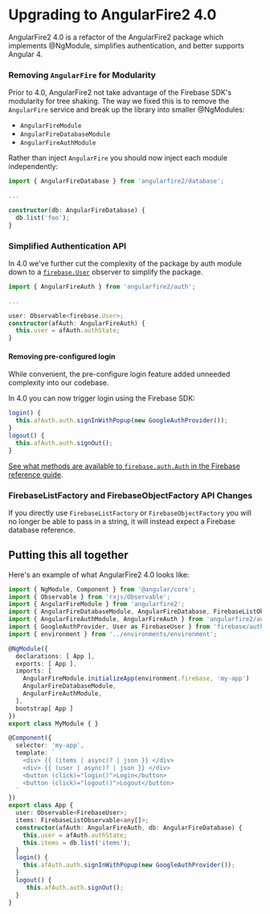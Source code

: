 # Upgrading to AngularFire2 4.0

AngularFire2 4.0 is a refactor of the AngularFire2 package which implements
@NgModule, simplifies authentication, and better supports Angular 4.

### Removing `AngularFire` for Modularity

Prior to 4.0, AngularFire2 not take advantage of the Firebase SDK's modularity for tree shaking. The way we fixed this is to remove the `AngularFire` service and break up the library into smaller @NgModules:

* `AngularFireModule`
* `AngularFireDatabaseModule`
* `AngularFireAuthModule`

Rather than inject `AngularFire` you should now inject each module independently:

```typescript
import { AngularFireDatabase } from 'angularfire2/database';

...

constructor(db: AngularFireDatabase) {
  db.list('foo');
}
```

### Simplified Authentication API

In 4.0 we've further cut the complexity of the package by auth module down to a [`firebase.User`](https://firebase.google.com/docs/reference/js/firebase.User) observer to simplify the package.

```typescript
import { AngularFireAuth } from 'angularfire2/auth';

...

user: Observable<firebase.User>;
constructor(afAuth: AngularFireAuth) {
  this.user = afAuth.authState;
}
```

#### Removing pre-configured login

While convenient, the pre-configure login feature added unneeded complexity into our codebase.

In 4.0 you can now trigger login using the Firebase SDK:

```typescript
login() {
  this.afAuth.auth.signInWithPopup(new GoogleAuthProvider());
}
logout() {
  this.afAuth.auth.signOut();
}
```

[See what methods are available to `firebase.auth.Auth` in the Firebase reference guide](https://firebase.google.com/docs/reference/js/firebase.auth.Auth).

### FirebaseListFactory and FirebaseObjectFactory API Changes

If you directly use `FirebaseListFactory` or `FirebaseObjectFactory` you will no longer be able to pass in a string, it will instead expect a Firebase database reference.

## Putting this all together

Here's an example of what AngularFire2 4.0 looks like:

```typescript
import { NgModule, Component } from '@angular/core';
import { Observable } from 'rxjs/Observable';
import { AngularFireModule } from 'angularfire2';
import { AngularFireDatabaseModule, AngularFireDatabase, FirebaseListObservable } from 'angularfire2/database';
import { AngularFireAuthModule, AngularFireAuth } from 'angularfire2/auth';
import { GoogleAuthProvider, User as FirebaseUser } from 'firebase/auth';
import { environment } from '../environments/environment';

@NgModule({
  declarations: [ App ],
  exports: [ App ],
  imports: [ 
    AngularFireModule.initializeApp(environment.firebase, 'my-app')
    AngularFireDatabaseModule,
    AngularFireAuthModule,
  ],
  bootstrap[ App ]
})
export class MyModule { }

@Component({
  selector: 'my-app',
  template: `
    <div> {{ (items | async)? | json }} </div>
    <div> {{ (user | async)? | json }} </div>
    <button (click)="login()">Login</button>
    <button (click)="logout()">Logout</button>
  `
})
export class App {
  user: Observable<FirebaseUser>;
  items: FirebaseListObservable<any[]>;
  constructor(afAuth: AngularFireAuth, db: AngularFireDatabase) {
    this.user = afAuth.authState;
    this.items = db.list('items');
  }
  login() {
    this.afAuth.auth.signInWithPopup(new GoogleAuthProvider());
  }
  logout() {
     this.afAuth.auth.signOut();
  }
}
```